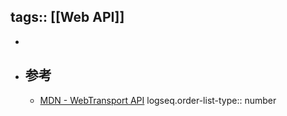 tags:: [[Web API]]
---

-
- ## 参考
	- [MDN - WebTransport API](https://developer.mozilla.org/en-US/docs/Web/API/WebTransport_API)
	  logseq.order-list-type:: number